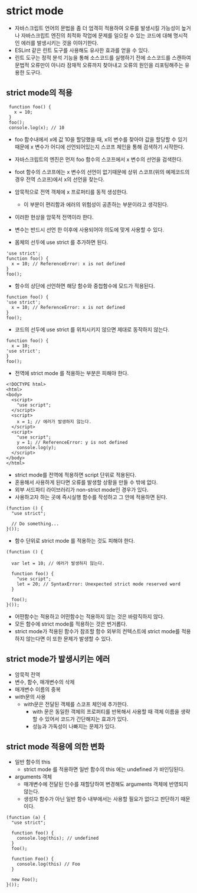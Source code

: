 # strict mode

- 자바스크립트 언어의 문법을 좀 더 엄격히 적용하여 오류를 발생시킬 가능성이 높거나 자바스크립트 엔진의 최적화 작업에 문제를 일으킬 수 있는 코드에 대해 명시적인 에러를 발생시키는 것을 이야기한다.
- ESLint 같은 린트 도구를 사용해도 유사한 효과를 얻을 수 있다.
- 린트 도구는 정적 분석 기능을 통해 소스코드를 실행하기 전에 소스코드를 스캔하여 문법적 오류만이 아니라 잠재적 오류까지 찾아내고 오류의 원인을 리포팅해주는 유용한 도구다.

## strict mode의 적용

```
 function foo() {
   x = 10;
 }
 foo();
 console.log(x); // 10
```

- foo 함수내에서 x에 값 10을 할당했을 때, x의 변수를 찾아야 값을 할당할 수 있기 때문에 x 변수가 어디에 선언되어있는지 스코프 체인을 통해 검색하기 시작한다.
- 자바스크립트의 엔진은 먼저 foo 함수의 스코프에서 x 변수의 선언을 검색한다.
- foot 함수의 스코프에는 x 변수의 선언이 없기때문에 상위 스코프(위의 예제코드의 경우 전역 스코프)에서 x의 선언을 찾는다.
- 암묵적으로 전역 객체에 x 프로퍼티를 동적 생성한다.
  - 이 부분이 편리함과 에러의 위험성이 공존하는 부분이라고 생각된다.
- 이러한 현상을 암묵적 전역이라 한다.
- 변수는 반드시 선언 한 이후에 사용되어야 의도에 맞게 사용할 수 있다.

- 몸체의 선두에 use strict 를 추가하면 된다.

```
'use strict';
function foo() {
  x = 10; // ReferenceError: x is not defined
}
foo();
```

- 함수의 상단에 선언하면 해당 함수와 중첩함수에 모드가 적용된다.

```
function foo() {
'use strict';
  x = 10; // ReferenceError: x is not defined
}
foo();
```

- 코드의 선두에 use strict 를 위치시키지 않으면 제대로 동작하지 않는다.

```
function foo() {
  x = 10;
'use strict';
}
foo();
```

- 전역에 strict mode 를 적용하는 부분은 피해야 한다.

```
<!DOCTYPE html>
<html>
<body>
  <script>
    "use script";
  </script>
  <script>
    x = 1; // 에러가 발생하지 않는다.
  </script>
  <script>
    "use script";
    y = 1; // ReferenceError: y is not defined
    console.log(y);
  </script>
</body>
</html>
```

- strict mode를 전역에 적용하면 script 단위로 적용된다.
- 혼용해서 사용하게 된다면 오류를 발생할 상황을 만들 수 밖에 없다.
- 외부 서드파티 라이브러리가 non-strict mode인 경우가 있다.
- 사용하고자 하는 곳에 즉시실행 함수를 작성하고 그 안에 적용하면 된다.

```
(function () {
  "use strict";

  // Do something...
}());
```

- 함수 단위로 strict mode 를 적용하는 것도 피해야 한다.

```
(function () {

  var let = 10; // 에러가 발생하지 않는다.

  function foo() {
    "use script";
    let = 20; // SyntaxError: Unexpected strict mode reserved word
  }

  foo();
}());
```

- 어떤함수는 적용하고 어떤함수는 적용하지 않는 것은 바람직하지 않다.
- 모든 함수에 strict mode를 적용하는 것은 번거롭다.
- strict mode가 적용된 함수가 참조할 함수 외부의 컨텍스트에 strict mode를 적용하지 않는다면 이 또한 문제가 발생할 수 있다.

## strict mode가 발생시키는 에러

- 암묵적 전역
- 변수, 함수, 매개변수의 삭제
- 매개변수 이름의 중복
- with문의 사용
  - with문은 전달된 객체를 스코프 체인에 추가한다.
    - with 문은 동일한 객체의 프로퍼티를 반복해서 사용할 때 객체 이름을 생략할 수 있어서 코드가 간단해지는 효과가 있다.
    - 성능과 가독성이 나빠지는 문제가 있다.

## strict mode 적용에 의한 변화

- 일반 함수의 this
  - strict mode 를 적용하면 일반 함수의 this 에는 undefined 가 바인딩된다.
- arguments 객체
  - 매개변수에 전달된 인수를 재할당하여 변경해도 arguments 객체에 반영되지 않는다.
  - 생성자 함수가 아닌 일반 함수 내부에서는 사용할 필요가 없다고 판단하기 때문이다.

```
(function (a) {
  "use strict";

  function foo() {
    console.log(this); // undefined
  }
  foo();

  function Foo() {
    console.log(this) // Foo
  }

  new Foo();
}());
```
